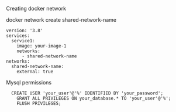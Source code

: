 Creating docker network

docker network create shared-network-name

    version: '3.8'
    services:
      service1:
        image: your-image-1
        networks:
          - shared-network-name
    networks:
      shared-network-name:
        external: true



Mysql permissions

      CREATE USER 'your_user'@'%' IDENTIFIED BY 'your_password';
        GRANT ALL PRIVILEGES ON your_database.* TO 'your_user'@'%';
        FLUSH PRIVILEGES;

